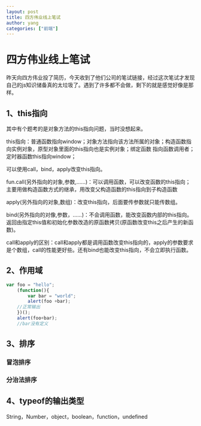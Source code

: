 ```yaml
---
layout: post
title: 四方伟业线上笔试
author: yang
categories: ["前端"]
---
```


# 四方伟业线上笔试

昨天向四方伟业投了简历，今天收到了他们公司的笔试链接，经过这次笔试才发现自己的js知识储备真的太垃圾了。遇到了许多都不会做，剩下的就是感觉好像是那样。

## 1、this指向

其中有个题考的是对象方法的this指向问题，当时没想起来。

this指向：普通函数指向window；对象方法指向该方法所属的对象；构造函数指向实例对象，原型对象里面的this指向也是实例对象；绑定函数 指向函数调用者；定时器函数this指向window；

可以使用call，bind，apply改变this指向。

fun.call(另外指向的对象,参数,......)：可以调用函数，可以改变函数的this指向；主要用做构造函数方式的继承，用改变父构造函数的this指向到子构造函数

​	apply(另外指向的对象,数组)：改变this指向，后面要传参数就只能传数组。

​	bind(另外指向的对像,参数，......)：不会调用函数，能改变函数内部的this指向。返回由指定this值和初始化参数改造的原函数拷贝(原函数改变this之后产生的新函数)。

call和apply的区别：call和apply都是调用函数改变this指向的，apply的参数要求是个数组，call的性能更好些。还有bind也能改变this指向，不会立即执行函数。

## 2、作用域

```js
var foo = "hello";
	(function(){
		var bar = "world";
		alert(foo +bar);
	//正常输出
	})();
	alert(foo+bar);
	//bar没有定义
```

## 3、排序

### 冒泡排序

### 分治法排序

## 4、typeof的输出类型

String，Number，object，boolean，function，undefined